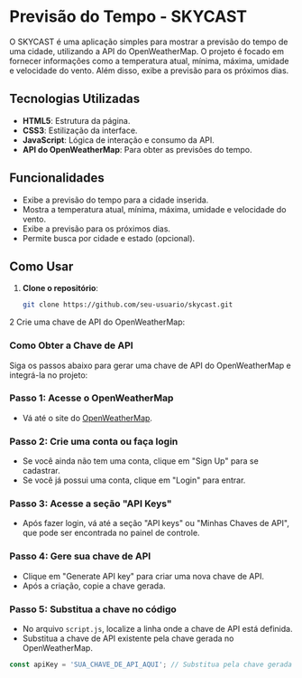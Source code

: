 # Previsão do Tempo - SKYCAST

O SKYCAST é uma aplicação simples para mostrar a previsão do tempo de uma cidade, utilizando a API do OpenWeatherMap. O projeto é focado em fornecer informações como a temperatura atual, mínima, máxima, umidade e velocidade do vento. Além disso, exibe a previsão para os próximos dias.

## Tecnologias Utilizadas

- **HTML5**: Estrutura da página.
- **CSS3**: Estilização da interface.
- **JavaScript**: Lógica de interação e consumo da API.
- **API do OpenWeatherMap**: Para obter as previsões do tempo.

## Funcionalidades

- Exibe a previsão do tempo para a cidade inserida.
- Mostra a temperatura atual, mínima, máxima, umidade e velocidade do vento.
- Exibe a previsão para os próximos dias.
- Permite busca por cidade e estado (opcional).

## Como Usar

1. **Clone o repositório**:
   ```bash
   git clone https://github.com/seu-usuario/skycast.git
2 Crie uma chave de API do OpenWeatherMap:

### Como Obter a Chave de API 

Siga os passos abaixo para gerar uma chave de API do OpenWeatherMap e integrá-la no projeto:

### Passo 1: Acesse o OpenWeatherMap
- Vá até o site do [OpenWeatherMap](https://openweathermap.org/).

### Passo 2: Crie uma conta ou faça login
- Se você ainda não tem uma conta, clique em "Sign Up" para se cadastrar.
- Se você já possui uma conta, clique em "Login" para entrar.

### Passo 3: Acesse a seção "API Keys"
- Após fazer login, vá até a seção "API keys" ou "Minhas Chaves de API", que pode ser encontrada no painel de controle.

### Passo 4: Gere sua chave de API
- Clique em "Generate API key" para criar uma nova chave de API.
- Após a criação, copie a chave gerada.

### Passo 5: Substitua a chave no código
- No arquivo `script.js`, localize a linha onde a chave de API está definida.
- Substitua a chave de API existente pela chave gerada no OpenWeatherMap.

```javascript
const apiKey = 'SUA_CHAVE_DE_API_AQUI'; // Substitua pela chave gerada

